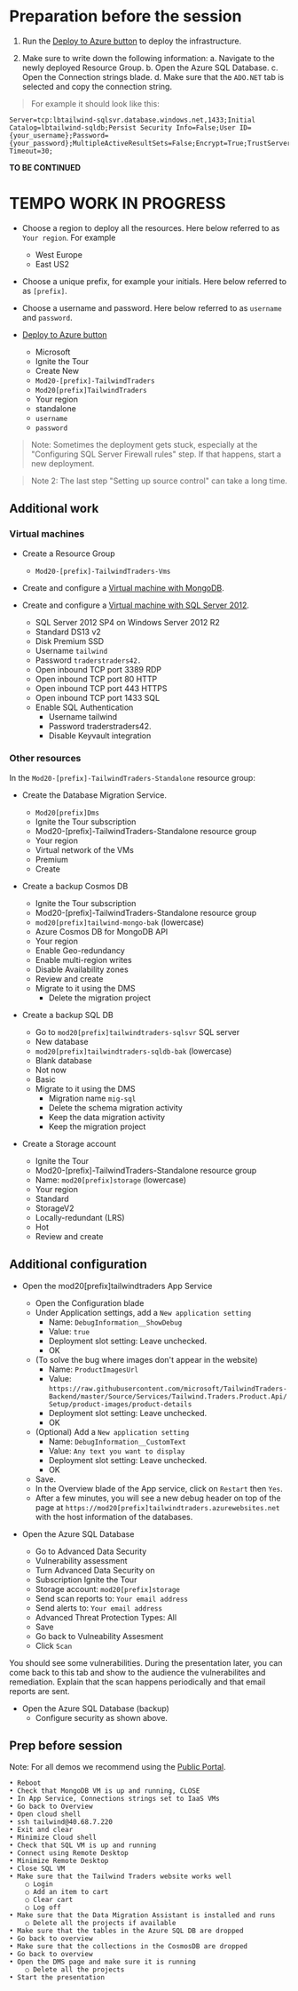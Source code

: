 # Preparation before the session

1. Run the [Deploy to Azure button](https://gist.github.com/anthonychu/9ab34d2991fb5c1c0c29faeebbe43a51) to deploy the infrastructure.

2. Make sure to write down the following information:
  a. Navigate to the newly deployed Resource Group.
  b. Open the Azure SQL Database.
  c. Open the Connection strings blade.
  d. Make sure that the `ADO.NET` tab is selected and copy the connection string.

> For example it should look like this:

```
Server=tcp:lbtailwind-sqlsvr.database.windows.net,1433;Initial Catalog=lbtailwind-sqldb;Persist Security Info=False;User ID={your_username};Password={your_password};MultipleActiveResultSets=False;Encrypt=True;TrustServerCertificate=False;Connection Timeout=30;
```

**TO BE CONTINUED**

# TEMPO WORK IN PROGRESS

- Choose a region to deploy all the resources. Here below referred to as `Your region`. For example
	- West Europe
	- East US2

- Choose a unique prefix, for example your initials. Here below referred to as `[prefix]`.

- Choose a username and password. Here below referred to as `username` and `password`.

- [Deploy to Azure button](https://gist.github.com/anthonychu/9ab34d2991fb5c1c0c29faeebbe43a51)
	- Microsoft
	- Ignite the Tour
	- Create New
	- `Mod20-[prefix]-TailwindTraders`
	- `Mod20[prefix]TailwindTraders`
	- Your region
	- standalone
	- `username`
	- `password`

> Note: Sometimes the deployment gets stuck, especially at the "Configuring SQL Server Firewall rules" step. If that happens, start a new deployment.

> Note 2: The last step "Setting up source control" can take a long time.

## Additional work

### Virtual machines

- Create a Resource Group
	- `Mod20-[prefix]-TailwindTraders-Vms`

- Create and configure a [Virtual machine with MongoDB](https://docs.microsoft.com/en-us/azure/virtual-machines/linux/tutorial-mean-stack).

- Create and configure a [Virtual machine with SQL Server 2012](https://docs.microsoft.com/en-us/azure/virtual-machines/windows/sql/virtual-machines-windows-portal-sql-server-provision#1-configure-basic-settings).
	- SQL Server 2012 SP4 on Windows Server 2012 R2
	- Standard DS13 v2
	- Disk Premium SSD
	- Username `tailwind`
	- Password `traderstraders42.`
	- Open inbound TCP port 3389 RDP
	- Open inbound TCP port 80 HTTP
	- Open inbound TCP port 443 HTTPS
	- Open inbound TCP port 1433 SQL
	-  Enable SQL Authentication
		- Username tailwind
		- Password traderstraders42.
		- Disable Keyvault integration

### Other resources

In the `Mod20-[prefix]-TailwindTraders-Standalone` resource group:

- Create the Database Migration Service.
	- `Mod20[prefix]Dms`
	- Ignite the Tour subscription
	- Mod20-[prefix]-TailwindTraders-Standalone resource group
	- Your region
	- Virtual network of the VMs
	- Premium
	- Create

- Create a backup Cosmos DB
	- Ignite the Tour subscription
	- Mod20-[prefix]-TailwindTraders-Standalone resource group
	- `mod20[prefix]tailwind-mongo-bak` (lowercase)
	- Azure Cosmos DB for MongoDB API
	- Your region
	- Enable Geo-redundancy
	- Enable multi-region writes
	- Disable Availability zones
	- Review and create
	- Migrate to it using the DMS
		- Delete the migration project

- Create a backup SQL DB
	- Go to `mod20[prefix]tailwindtraders-sqlsvr` SQL server
	- New database
	- `mod20[prefix]tailwindtraders-sqldb-bak` (lowercase)
	- Blank database
	- Not now
	- Basic
	- Migrate to it using the DMS
		- Migration name `mig-sql`
		- Delete the schema migration activity
		- Keep the data migration activity
		- Keep the migration project

- Create a Storage account
	- Ignite the Tour
	- Mod20-[prefix]-TailwindTraders-Standalone resource group
	- Name: `mod20[prefix]storage` (lowercase)
	- Your region
	- Standard
	- StorageV2
	- Locally-redundant (LRS)
	- Hot
	- Review and create

## Additional configuration

- Open the mod20[prefix]tailwindtraders App Service
	- Open the Configuration blade
	- Under Application settings, add a `New application setting`
		- Name: `DebugInformation__ShowDebug`
		- Value: `true`
		- Deployment slot setting: Leave unchecked.
		- OK
	- (To solve the bug where images don't appear in the website)
		- Name: `ProductImagesUrl`
		- Value: `https://raw.githubusercontent.com/microsoft/TailwindTraders-Backend/master/Source/Services/Tailwind.Traders.Product.Api/Setup/product-images/product-details`
		- Deployment slot setting: Leave unchecked.
		- OK
	- (Optional) Add a `New application setting`
		- Name: `DebugInformation__CustomText`
		- Value: `Any text you want to display`
		- Deployment slot setting: Leave unchecked.
		- OK
	- Save.
	- In the Overview blade of the App service, click on `Restart` then `Yes`.
	- After a few minutes, you will see a new debug header on top of the page at `https://mod20[prefix]tailwindtraders.azurewebsites.net` with the host information of the databases.

- Open the Azure SQL Database
	- Go to Advanced Data Security
	- Vulnerability assessment
	- Turn Advanced Data Security on
	- Subscription Ignite the Tour
	- Storage account: `mod20[prefix]storage`
	- Send scan reports to: `Your email address`
	- Send alerts to: `Your email address`
	- Advanced Threat Protection Types: All
	- Save
	- Go back to Vulneability Assesment
	- Click `Scan`

You should see some vulnerabilities. During the presentation later, you can come back to this tab and show to the audience the vulnerabilites and remediation. Explain that the scan happens periodically and that email reports are sent.

- Open the Azure SQL Database (backup)
	- Configure security as shown above.
	
## Prep before session

Note: For all demos we recommend using the [Public Portal](https://portal.azure.com/?feature.customportal=false#home).

	• Reboot
	• Check that MongoDB VM is up and running, CLOSE
	• In App Service, Connections strings set to IaaS VMs
	• Go back to Overview
	• Open cloud shell
	• ssh tailwind@40.68.7.220
	• Exit and clear
	• Minimize Cloud shell
	• Check that SQL VM is up and running
	• Connect using Remote Desktop
	• Minimize Remote Desktop
	• Close SQL VM
	• Make sure that the Tailwind Traders website works well
		○ Login
		○ Add an item to cart
		○ Clear cart
		○ Log off
	• Make sure that the Data Migration Assistant is installed and runs
		○ Delete all the projects if available
	• Make sure that the tables in the Azure SQL DB are dropped
	• Go back to overview
	• Make sure that the collections in the CosmosDB are dropped
	• Go back to overview
	• Open the DMS page and make sure it is running
		○ Delete all the projects
	• Start the presentation

